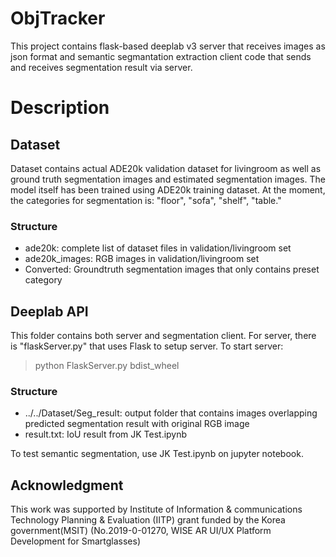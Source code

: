 # ObjTracker
This project contains flask-based deeplab v3 server that receives images as json format and semantic segmantation extraction client code that sends and receives segmentation result via server.

# Description
## Dataset
Dataset contains actual ADE20k validation dataset for livingroom as well as ground truth segmentation images and estimated segmentation images. The model itself has been trained using ADE20k training dataset. At the moment, the categories for segmentation is: "floor", "sofa", "shelf", "table."
### Structure
- ade20k: complete list of dataset files in validation/livingroom set
- ade20k_images: RGB images in validation/livingroom set
- Converted: Groundtruth segmentation images that only contains preset category

## Deeplab API
This folder contains both server and segmentation client. For server, there is "flaskServer.py" that uses Flask to setup server. To start server: 
> python FlaskServer.py bdist_wheel
### Structure
- ../../Dataset/Seg_result: output folder that contains images overlapping predicted segmentation result with original RGB image
- result.txt: IoU result from JK Test.ipynb


To test semantic segmentation, use JK Test.ipynb on jupyter notebook.


## Acknowledgment
This work was supported by Institute of Information & communications Technology Planning & Evaluation (IITP) grant funded by the Korea government(MSIT) (No.2019-0-01270, WISE AR UI/UX Platform Development for Smartglasses)
